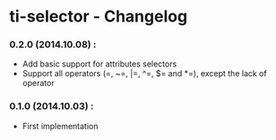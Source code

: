 # ti-selector - Changelog

### 0.2.0 (2014.10.08) :

 * Add basic support for attributes selectors
 * Support all operators (=, ~=, |=, ^=, $= and *=), except the lack of operator

### 0.1.0 (2014.10.03) :

 * First implementation